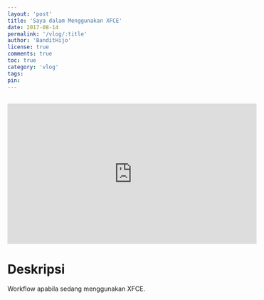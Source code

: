 ```yaml
---
layout: 'post'
title: 'Saya dalam Menggunakan XFCE'
date: 2017-08-14
permalink: '/vlog/:title'
author: 'BanditHijo'
license: true
comments: true
toc: true
category: 'vlog'
tags:
pin:
---
```


<div style="margin-top:30px;"></div>
<!-- EMBED CONTAINER: YOUTUBE -->
<div class='embed-container'>
<iframe width="560" height="315" src="https://www.youtube.com/embed/qfYv5hBRHl8" frameborder="0" allow="accelerometer; autoplay; encrypted-media; gyroscope; picture-in-picture" allowfullscreen></iframe>
</div>

# Deskripsi

Workflow apabila sedang menggunakan XFCE.
